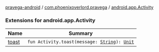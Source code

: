 [pravega-android](../../index.md) / [com.phoenixoverlord.pravega](../index.md) / [android.app.Activity](./index.md)

### Extensions for android.app.Activity

| Name | Summary |
|---|---|
| [toast](toast.md) | `fun Activity.toast(message: `[`String`](https://kotlinlang.org/api/latest/jvm/stdlib/kotlin/-string/index.html)`): `[`Unit`](https://kotlinlang.org/api/latest/jvm/stdlib/kotlin/-unit/index.html) |
